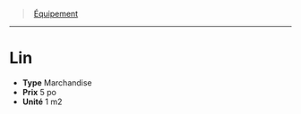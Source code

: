 ﻿---
!EquipmentItem
Type: Marchandise
Price: 5 po
Unity: 1 m2
Id: equipment_hd.md#lin
ParentLink: equipment_hd.md#Équipement
Name: Lin
ParentName: Équipement
NameLevel: 1
Attributes: {}
---
> [Équipement](hd_equipment.md)

---

# Lin

- **Type** Marchandise
- **Prix** 5 po
- **Unité** 1 m2

